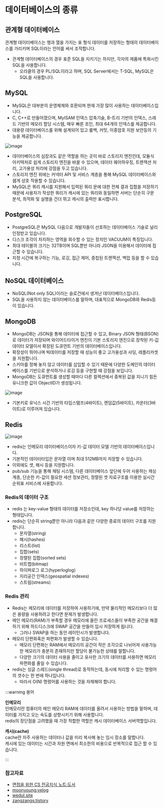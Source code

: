 # 데이터베이스의 종류

## 관계형 데이터베이스

관계형 데이터베이스는 행과 열을 가지는 표 형식 데이터를 저장하는 형태의 데이터베이스를 가리키며 SQL이라는 언어를 써서 조작합니다.

- 관계형 데이터베이스의 경우 표준 SQL을 지키기는 하지만, 각자의 제품에 특화시킨 SQL을 사용합니다.
    - 오라클의 경우 PL/SQL이라고 하며, SQL Server에서는 T-SQL, MySQL은 SQL을 사용합니다.

## MySQL

- MySQL은 대부분의 운영체제와 호환되며 현재 가장 많이 사용하는 데이터베이스입니다.
- C, C++로 만들어졌으며, MyISAM 인덱스 압축기술, B-트리 기반의 인덱스, 스레드 기반의 메모리 할당 시스템, 매우 빠른 조인, 최대 64개의 인덱스를 제공합니다.
- 대용량 데이터베이스를 위해 설계되어 있고 롤백, 커밋, 이중암호 지원 보안등의 기능을 제공합니다.

![image](https://user-images.githubusercontent.com/50647845/179398739-3854823a-eeba-4596-8ab5-ee5f8acfc896.png)

- 데이터베이스의 심장과도 같은 역할을 하는 곳이 바로 스토리지 엔진인데, 모듈식 아키텍처로 쉽게 스토리지 엔진을 바꿀 수 있으며, 데이터 웨어하우징, 트랜잭션 처리, 고가용성 처리에 강점을 두고 있습니다.
- 스토리지 엔진 위에는 커넥터 API 및 서비스 계층을 통해 MySQL 데이터베이스와 쉡게 상호 작용할 수 있습니다.
- MySQL은 쿼리 캐시를 지원해서 입력된 쿼리 문에 대한 전체 결과 집합을 저장하기 때문에 사용자가 작성한 쿼리가 캐시에 있는 쿼리와 동일하면 서버는 단순히 구문 분석, 최적화 및 실행을 건더 뛰고 캐시의 출력만
  표시합니다.

## PostgreSQL

- PostgreSQL은 MySQL 다음으로 개발자들이 선호하는 데이터베이스 기술로 널리 인정받고 있습니다.
- 디스크 조각이 차지하는 영역을 회수할 수 있는 장치인 VACUUM이 특징입니다.
- 최대 테이블의 크기는 32TB이며 SQL뿐만 아니라 JSON을 이용해서 데이터에 접근할 수 있습니다.
- 지정 시간에 복구하는 기능, 로깅, 접근 제어, 중첩된 트랜잭션, 백업 등을 할 수 있습니다.

## NoSQL 데이터베이스

- NoSQL(Not only SQL)이라는 슬로건에서 생겨난 데이터베이스입니다.
- SQL을 사용하지 않는 데이터베이스를 말하며, 대표적으로 MongoDB와 Redis등이 있습니다.

## MongoDB

- MongoDB는 JSON을 통해 데이터에 접근할 수 있고, Binary JSON 형태(BSON)로 데이터가 저장되며 와이어드타이거 엔진이 기본 스토리지 엔진으로 장착된 키-값 데이터 모델이서 확장된 도큐먼트
  기반의 데이터베이스입니다.
- 확장성이 뛰어나며 빅데이터를 저장할 때 성능이 좋고 고가용성과 샤딩, 레플리카셋을 지원합니다.
- 스키마를 정해 놓지 않고 데이터를 삽입할 수 있기 때문에 다양한 도메인의 데이터베이스를 기반으로 분석하거나 로깅 등을 구현할 때 강점을 보입니다.
- MongoDB는 도큐먼트를 생성할 때마다 다른 컬렉션에서 중복된 값을 지니기 힘든 유니크한 값이 ObjectID가 생성됩니다.

![image](https://user-images.githubusercontent.com/50647845/179401531-f01aa07a-1262-4c85-8777-16a4f890f25a.png)

- 기본키로 유닉스 시간 기반의 타임스탬프(4바이트), 랜덤값(5바이트), 카운터(3바이트)로 이루어져 있습니다.

## Redis

![image](https://user-images.githubusercontent.com/50647845/179405088-284f715e-5b40-4930-81d9-19a6b349945c.png)

- redis는 인메모리 데이터베이스이자 키-값 데이터 모델 기반의 데이터베이스입니다.
- 기본적인 데이터타입은 문자열 이며 최대 512MB까지 저장할 수 있습니다.
- 이외에도 셋, 해시 등을 지원합니다.
- pub/sub 기능을 통해 채팅 시스템, 다른 데이터베이스 앞단에 두어 사용하는 캐싱 계층, 단순한 키-값이 필요한 세션 정보관리, 정렬된 셋 자료구조를 이용한 실시간 순위표 서비스에 사용합니다.

### Redis의 데이터 구조

- redis 는 key-value 형태의 데이터를 저장소인데, key 하나당 value를 저장하는 형태입니다.
- redis는 단순히 string뿐만 아니라 다음과 같은 다양한 종료의 데이터 구조를 지원합니다.
    - 문자열(string)
    - 해시(hashes)
    - 리스트(list)
    - 집합(sets)
    - 정렬된 집합(sorted sets)
    - 비트맵(bitmap)
    - 하이퍼로그 로그(hyperloglog)
    - 지리공간 인덱스(geospatial indexes)
    - 스트림(streams)

### Redis 관리

- Redis는 메모리에 데이터를 저장하여 사용하기에, 만약 물리적인 메모리보다 더 많은 용량을 사용하려고 한다면 문제가 발생합니다.
- 메인 메모리(RAM)가 부족할 경우 메모리에 올린 프로세스들이 부족한 공간을 해결하기 위해 하드디스크에 SWAP 공간을 만들어 임시 저장하게 됩니다.
    - 그러나 SWAP을 하는 동안 레이턴시가 발생합니다.
- 메모리 단편화혹은 파편화가 발생할 수 있습니다.
    - 메모리 단편화는 RAM에서 메모리의 공간이 작은 조각으로 나뉘어져 사용가능한 메모리가 충분히 존재하지만 할당이 불가능한 상태를 말합니다.
    - 다양한 크기의 데이터 사용을 줄이고 유사한 크기의 데이터를 사용하면 메모리 파편화를 줄일 수 있습니다.
- redis는 싱글 스레드(single thread)로 동작하는데, 동시에 처리할 수 있는 명령어의 갯수는 한 번에 하나입니다.
    - 따라서 O(N) 명령어를 사용하는 것을 자제해야 합니다.

:::warning 용어

**인메모리**  
인메모리란 컴퓨터의 메인 메모리 RAM에 데이터를 올려서 사용하는 방법을 말하며, 데이터를 가지고 오는 속도를 상향시키기 위해 사용합니다.  
redis의 장단점을 고려했을 때 가장 적합한 역할은 캐시 데이터베이스 서버역할입니다.

**캐시(cache)**  
cache란 자주 사용하는 데이터나 값을 미리 복사해 놓는 임시 장소를 말합니다.   
캐시에 있는 데이터는 시간과 자원 면에서 최소한의 비용으로 반복적으로 접근 할 수 있습니다.

:::

### 참고자료

- [면접을 위한 CS 전공지식 노트:도서](https://www.aladin.co.kr/shop/wproduct.aspx?ItemId=292815727)
- [moonyoung:velog](https://velog.io/@moonyoung/mongoDB-ObjectID-with-golang)
- [wedul.site](https://wedul.site/449)
- [zangzangs:tistory](https://zangzangs.tistory.com/72)
